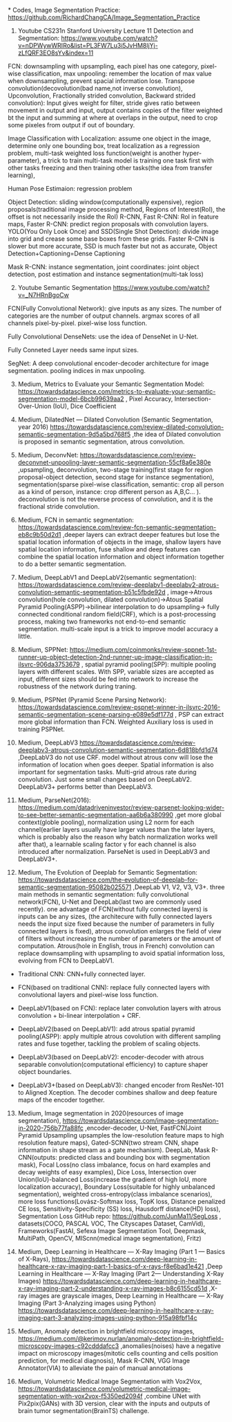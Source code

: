 \* Codes, Image Segmentation Practice: https://github.com/RichardChangCA/Image_Segmentation_Practice

1. Youtube CS231n Stanford University Lecture 11 Detection and Segmentation: https://www.youtube.com/watch?v=nDPWywWRIRo&list=PL3FW7Lu3i5JvHM8ljYj-zLfQRF3EO8sYv&index=11

FCN: downsampling with upsampling, each pixel has one category, pixel-wise classification, max unpooling: remember the location of max value when downsampling, prevent spacial information lose. Transpose convolution(decovolution(bad name,not inverse convolution), Upconvolution, Fractionally strided convolution, Backward strided convolution): Input gives weight for filter, stride gives ratio between movement in output and input, output contains copies of the filter weighted bt the input and summing at where at overlaps in the output, need to crop some pixeles from output if out of boundary.

Image Classification with Localization: assume one object in the image, determine only one bounding box, treat localization as a regression problem, multi-task weighted loss function(weight is another hyper-parameter), a trick to train multi-task model is training one task first with other tasks freezing and then training other tasks(the idea from transfer learning),

Human Pose Estimaion: regression problem

Object Detection: sliding window(computationally expensive), region proposals(traditional image processing method, Regions of Interest(RoI), the offset is not necessarily inside the RoI) R-CNN, Fast R-CNN: RoI in feature maps, Faster R-CNN: predict region proposals with convolution layers. YOLO(You Only Look Once) and SSD(Single Shot Detection): divide image into grid and crease some base boxes from these grids. Faster R-CNN is slower but more accurate, SSD is much faster but not as accurate, Object Detection+Captioning=Dense Captioning

Mask R-CNN: instance segmentation, joint coordinates: joint object detection, post estimation and instance segmentation(multi-tak loss)

2. Youtube Semantic Segmentation https://www.youtube.com/watch?v=_N7HRnBgoCw

FCN(Fully Convolutional Network): give inputs as any sizes. The number of categories are the number of output channels. argmax scores of all channels pixel-by-pixel. pixel-wise loss function. 

Fully Convolutional DenseNets: use the idea of DenseNet in U-Net.

Fully Conneted Layer needs same input sizes.

SegNet: A deep convolutional encoder-decoder architecture for image segmentation. pooling indices in max unpooling. 

3. Medium, Metrics to Evaluate your Semantic Segmentation Model: https://towardsdatascience.com/metrics-to-evaluate-your-semantic-segmentation-model-6bcb99639aa2 , Pixel Accuracy, Intersection-Over-Union (IoU), Dice Coefficient

4. Medium, DilatedNet — Dilated Convolution (Semantic Segmentation, year 2016)  https://towardsdatascience.com/review-dilated-convolution-semantic-segmentation-9d5a5bd768f5 ,the idea of Dilated convolution is proposed in semantic segmentation, atrous convolution.

5. Medium, DeconvNet: https://towardsdatascience.com/review-deconvnet-unpooling-layer-semantic-segmentation-55cf8a6e380e ,upsampling, deconvolution, two-stage training(first stage for region proposal-object detection, second stage for instance segmentation), segmentation(sparse pixel-wise classification, semantic: crop all person as a kind of person, instance: crop different person as A,B,C... ). deconvolution is not the reverse process of convolution, and it is the fractional stride convolution.

6. Medium, FCN in semantic segmentation: https://towardsdatascience.com/review-fcn-semantic-segmentation-eb8c9b50d2d1 ,deeper layers can extract deeper features but lose the spatial location information of objects in the image, shallow layers have spatial location information, fuse shallow and deep features can combine the spatial location information and object information together to do a better semantic segmentation.

7. Medium, DeepLabV1 and DeepLabV2(semantic segmentation): https://towardsdatascience.com/review-deeplabv1-deeplabv2-atrous-convolution-semantic-segmentation-b51c5fbde92d , image->Atrous convolution(hole convolution, dilated convolution)->Atous Spatial Pyramid Pooling(ASPP)->bilinear interpolation to do upsampling-> fully connected conditional random field(CRF), which is a post-processing process, making two frameworks not end-to-end semantic segmentation. multi-scale input is a trick to improve model accuracy a little.

8. Medium, SPPNet: https://medium.com/coinmonks/review-sppnet-1st-runner-up-object-detection-2nd-runner-up-image-classification-in-ilsvrc-906da3753679 , spatial pyramid pooling(SPP): multiple pooling layers with different scales. With SPP, variable sizes are accepted as input, different sizes should be fed into network to increase the robustness of the network during traning.

9. Medium, PSPNet (Pyramid Scene Parsing Network): https://towardsdatascience.com/review-pspnet-winner-in-ilsvrc-2016-semantic-segmentation-scene-parsing-e089e5df177d , PSP can extract more global information than FCN. Weighted Auxiliary loss is used in training PSPNet.

10. Medium, DeepLabV3 https://towardsdatascience.com/review-deeplabv3-atrous-convolution-semantic-segmentation-6d818bfd1d74 ,DeepLabV3 do not use CRF. model without atrous conv will lose the information of location when goes deeper. Spatial information is also important for segmentation tasks. Multi-grid atrous rate during convolution. Just some small changes based on DeepLabV2. DeepLabV3+ performs better than DeepLabV3.

11. Medium, ParseNet(2016): https://medium.com/datadriveninvestor/review-parsenet-looking-wider-to-see-better-semantic-segmentation-aa6b6a380990 ,get more global context(globle pooling), normalization using L2 norm for each channel(earlier layers usually have larger values than the later layers, which is probably also the reason why batch normalization works well after that), a learnable scaling factor γ for each channel is also introduced after normalization. ParseNet is used in DeepLabV3 and DeepLabV3+.

12. Medium, The Evolution of Deeplab for Semantic Segmentation: https://towardsdatascience.com/the-evolution-of-deeplab-for-semantic-segmentation-95082b025571 ,DeepLab V1, V2, V3, V3+. three main methods in semantic segmentation: fully convolutional network(FCN), U-Net and DeepLab(last two are commonly used recently). one advantage of FCN(without fully connected layers) is inputs can be any sizes, (the architecure with fully connected layers needs the input size fixed because the number of parameters in fully connected layers is fixed), atrous convolution enlarges the field of view of filters without increasing the number of parameters or the amount of computation. Atrous(hole in English, trous in French) convolution can replace downsampling with upsampling to avoid spatial information loss, evolving from FCN to DeepLabV1.

- Traditional CNN: CNN+fully connected layer. 

- FCN(based on traditional CNN): replace fully connected layers with convolutional layers and pixel-wise loss function. 

- DeepLabV1(based on FCN): replace later convolution layers with atrous convolution + bi-linear interpolation + CRF. 

- DeepLabV2(based on DeepLabV1): add atrous spatial pyramid pooling(ASPP): apply multiple atrous covolution with different sampling rates and fuse together, tackling the problem of scaling objects. 

- DeepLabV3(based on DeepLabV2): encoder-decoder with atrous separable convolution(computational efficiency) to capture shaper object boundaries.  

- DeepLabV3+(based on DeepLabV3): changed encoder from ResNet-101 to Aligned Xception. The decoder combines shallow and deep  feature maps of the encoder together.

13. Medium, Image segmentation in 2020(resources of image segmentation), https://towardsdatascience.com/image-segmentation-in-2020-756b77fa88fc ,encoder-decoder, U-Net, FastFCN(Joint Pyramid Upsampling upsamples the low-resolution feature maps to high resolution feature maps), Gated-SCNN(two stream CNN, shape information in shape stream as a gate mechanism). DeepLab, Mask R-CNN(outputs: predicted class and bounding box with segmentation mask), Focal Loss(no class imbalance, focus on hard examples and decay weights of easy examples), Dice Loss, Intersection over Union(IoU)-balanced Loss(increase the gradient of high IoU, more localization accuracy), Boundary Loss(suitable for highly unbalanced segmentation), weighted cross-entropy(class imbalance scenarios), more loss functions(Lovász-Softmax loss, TopK loss, Distance penalized CE loss, Sensitivity-Specificity (SS) loss, Hausdorff distance(HD) loss), Segmentation Loss GitHub repo: https://github.com/JunMa11/SegLoss , datasets(COCO, PASCAL VOC, The Cityscapes Dataset, CamVid), Frameworks(FastAI, Sefexa Image Segmentation Tool, Deepmask, MultiPath, OpenCV, MIScnn(medical image segmentation), Fritz)

14. Medium, Deep Learning in Healthcare — X-Ray Imaging (Part 1 — Basics of X-Rays), https://towardsdatascience.com/deep-learning-in-healthcare-x-ray-imaging-part-1-basics-of-x-rays-f8e6bad1e421 ,Deep Learning in Healthcare — X-Ray Imaging (Part 2— Understanding X-Ray Images) https://towardsdatascience.com/deep-learning-in-healthcare-x-ray-imaging-part-2-understanding-x-ray-images-b8c6155cd51d ,X-ray images are grayscale images, Deep Learning in Healthcare — X-Ray Imaging (Part 3-Analyzing images using Python) https://towardsdatascience.com/deep-learning-in-healthcare-x-ray-imaging-part-3-analyzing-images-using-python-915a98fbf14c

15. Medium, Anomaly detection in brightfield microscopy images, https://medium.com/@kerimov.nurlan/anomaly-detection-in-brightfield-microscopy-images-c92cdddafcc3 ,anomalies(noises) have a negative impact on microscopy images(mitotic cells counting and cells position prediction, for medical diagnosis), Mask R-CNN, VGG Image Annotator(VIA) to alleviate the pain of manual annotations

16. Medium, Volumetric Medical Image Segmentation with Vox2Vox, https://towardsdatascience.com/volumetric-medical-image-segmentation-with-vox2vox-f5350ed2094f ,combine UNet with Pix2pix(GANs) with 3D version, clear with the inputs and outputs of brain tumor segmentation(BrainTS) challenge.
